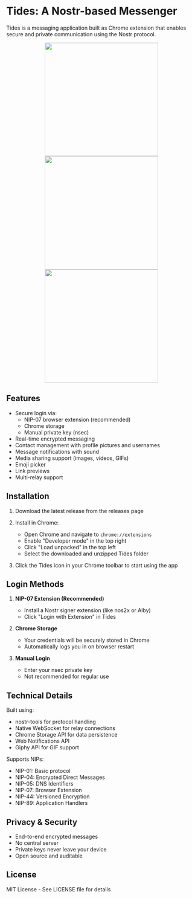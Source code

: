 # Tides: A Nostr-based Messenger

Tides is a messaging application built as Chrome extension that enables secure and private communication using the Nostr protocol.

<p align="center">
<img src="https://github.com/user-attachments/assets/85527f53-7f04-4ff9-8e93-ef78ba71d737" width="300" />
<img src="https://github.com/user-attachments/assets/d9b07c28-dcfb-4934-9a90-519612f1925c" width="300" />
<img src="https://github.com/user-attachments/assets/7cde7eac-10d8-4181-8a15-0bbeef1b3ab2" width="300" />
</p>


## Features

- Secure login via:
  - NIP-07 browser extension (recommended)
  - Chrome storage
  - Manual private key (nsec)
- Real-time encrypted messaging
- Contact management with profile pictures and usernames
- Message notifications with sound
- Media sharing support (images, videos, GIFs)
- Emoji picker
- Link previews
- Multi-relay support

## Installation

1. Download the latest release from the releases page

2. Install in Chrome:
   - Open Chrome and navigate to `chrome://extensions`
   - Enable "Developer mode" in the top right
   - Click "Load unpacked" in the top left
   - Select the downloaded and unzipped Tides folder

3. Click the Tides icon in your Chrome toolbar to start using the app

## Login Methods

1. **NIP-07 Extension (Recommended)**
   - Install a Nostr signer extension (like nos2x or Alby)
   - Click "Login with Extension" in Tides

2. **Chrome Storage**
   - Your credentials will be securely stored in Chrome
   - Automatically logs you in on browser restart

3. **Manual Login**
   - Enter your nsec private key
   - Not recommended for regular use

## Technical Details

Built using:
- nostr-tools for protocol handling
- Native WebSocket for relay connections
- Chrome Storage API for data persistence
- Web Notifications API
- Giphy API for GIF support

Supports NIPs:
- NIP-01: Basic protocol
- NIP-04: Encrypted Direct Messages
- NIP-05: DNS Identifiers
- NIP-07: Browser Extension
- NIP-44: Versioned Encryption
- NIP-89: Application Handlers

## Privacy & Security

- End-to-end encrypted messages
- No central server
- Private keys never leave your device
- Open source and auditable

## License

MIT License - See LICENSE file for details
